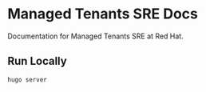 # Managed Tenants SRE Docs

Documentation for Managed Tenants SRE at Red Hat.

## Run Locally

`hugo server`

